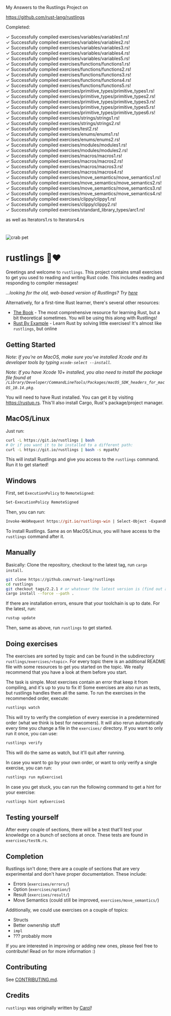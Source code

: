 My Answers to the Rustlings Project on

https://github.com/rust-lang/rustlings

Completed:

✓ Successfully compiled exercises/variables/variables1.rs!  
✓ Successfully compiled exercises/variables/variables2.rs!  
✓ Successfully compiled exercises/variables/variables3.rs!  
✓ Successfully compiled exercises/variables/variables4.rs!  
✓ Successfully compiled exercises/variables/variables5.rs!  
✓ Successfully compiled exercises/functions/functions1.rs!  
✓ Successfully compiled exercises/functions/functions2.rs!  
✓ Successfully compiled exercises/functions/functions3.rs!  
✓ Successfully compiled exercises/functions/functions4.rs!  
✓ Successfully compiled exercises/functions/functions5.rs!  
✓ Successfully compiled exercises/primitive_types/primitive_types1.rs!  
✓ Successfully compiled exercises/primitive_types/primitive_types2.rs!  
✓ Successfully compiled exercises/primitive_types/primitive_types3.rs!  
✓ Successfully compiled exercises/primitive_types/primitive_types5.rs!  
✓ Successfully compiled exercises/primitive_types/primitive_types6.rs!  
✓ Successfully compiled exercises/strings/strings1.rs!  
✓ Successfully compiled exercises/strings/strings2.rs!  
✓ Successfully compiled exercises/test2.rs!  
✓ Successfully compiled exercises/enums/enums1.rs!  
✓ Successfully compiled exercises/enums/enums2.rs!  
✓ Successfully compiled exercises/modules/modules1.rs!  
✓ Successfully compiled exercises/modules/modules2.rs!  
✓ Successfully compiled exercises/macros/macros1.rs!  
✓ Successfully compiled exercises/macros/macros2.rs!  
✓ Successfully compiled exercises/macros/macros3.rs!  
✓ Successfully compiled exercises/macros/macros4.rs!  
✓ Successfully compiled exercises/move_semantics/move_semantics1.rs!  
✓ Successfully compiled exercises/move_semantics/move_semantics2.rs!  
✓ Successfully compiled exercises/move_semantics/move_semantics3.rs!  
✓ Successfully compiled exercises/move_semantics/move_semantics4.rs!  
✓ Successfully compiled exercises/clippy/clippy1.rs!  
✓ Successfully compiled exercises/clippy/clippy2.rs!  
✓ Successfully compiled exercises/standard_library_types/arc1.rs!  

as well as Iterators1.rs to Iterators4.rs

#


![crab pet](https://i.imgur.com/LbZJgmm.gif)

# rustlings 🦀❤️

Greetings and welcome to `rustlings`. This project contains small exercises to get you used to reading and writing Rust code. This includes reading and responding to compiler messages!

_...looking for the old, web-based version of Rustlings? Try [here](https://github.com/rust-lang/rustlings/tree/rustlings-1)_

Alternatively, for a first-time Rust learner, there's several other resources:

- [The Book](https://doc.rust-lang.org/book/index.html) - The most comprehensive resource for learning Rust, but a bit theoretical sometimes. You will be using this along with Rustlings!
- [Rust By Example](https://doc.rust-lang.org/rust-by-example/index.html) - Learn Rust by solving little exercises! It's almost like `rustlings`, but online

## Getting Started

_Note: If you're on MacOS, make sure you've installed Xcode and its developer tools by typing `xcode-select --install`._

_Note: If you have Xcode 10+ installed, you also need to install the package file found at `/Library/Developer/CommandLineTools/Packages/macOS_SDK_headers_for_macOS_10.14.pkg`._

You will need to have Rust installed. You can get it by visiting https://rustup.rs. This'll also install Cargo, Rust's package/project manager.

## MacOS/Linux

Just run:

```bash
curl -L https://git.io/rustlings | bash
# Or if you want it to be installed to a different path:
curl -L https://git.io/rustlings | bash -s mypath/
```

This will install Rustlings and give you access to the `rustlings` command. Run it to get started!

## Windows

First, set `ExecutionPolicy` to `RemoteSigned`:

```ps
Set-ExecutionPolicy RemoteSigned
```

Then, you can run:

```ps
Invoke-WebRequest https://git.io/rustlings-win | Select-Object -ExpandProperty Content | Out-File $env:TMP/install_rustlings.ps1; Unblock-File $env:TMP/install_rustlings.ps1; Invoke-Expression $env:TMP/install_rustlings.ps1
```

To install Rustlings. Same as on MacOS/Linux, you will have access to the `rustlings` command after it.

## Manually

Basically: Clone the repository, checkout to the latest tag, run `cargo install`.

```bash
git clone https://github.com/rust-lang/rustlings
cd rustlings
git checkout tags/2.2.1 # or whatever the latest version is (find out at https://github.com/rust-lang/rustlings/releases/latest)
cargo install --force --path .
```

If there are installation errors, ensure that your toolchain is up to date. For the latest, run:
```bash
rustup update
```

Then, same as above, run `rustlings` to get started.

## Doing exercises

The exercises are sorted by topic and can be found in the subdirectory `rustlings/exercises/<topic>`. For every topic there is an additional README file with some resources to get you started on the topic. We really recommend that you have a look at them before you start.

The task is simple. Most exercises contain an error that keep it from compiling, and it's up to you to fix it! Some exercises are also run as tests, but rustlings handles them all the same. To run the exercises in the recommended order, execute:

```bash
rustlings watch
```

This will try to verify the completion of every exercise in a predetermined order (what we think is best for newcomers). It will also rerun automatically every time you change a file in the `exercises/` directory. If you want to only run it once, you can use:

```bash
rustlings verify
```

This will do the same as watch, but it'll quit after running.

In case you want to go by your own order, or want to only verify a single exercise, you can run:

```bash
rustlings run myExercise1
```

In case you get stuck, you can run the following command to get a hint for your
exercise:

``` bash
rustlings hint myExercise1
```

## Testing yourself

After every couple of sections, there will be a test that'll test your knowledge on a bunch of sections at once. These tests are found in `exercises/testN.rs`.

## Completion

Rustlings isn't done; there are a couple of sections that are very experimental and don't have proper documentation. These include:

- Errors (`exercises/errors/`)
- Option (`exercises/option/`)
- Result (`exercises/result/`)
- Move Semantics (could still be improved, `exercises/move_semantics/`)

Additionally, we could use exercises on a couple of topics:

- Structs
- Better ownership stuff
- `impl`
- ??? probably more

If you are interested in improving or adding new ones, please feel free to contribute! Read on for more information :)

## Contributing

See [CONTRIBUTING.md](./CONTRIBUTING.md).

## Credits

`rustlings` was originally written by [Carol](https://github.com/carols10cents)!

